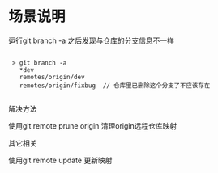 # 场景说明

 运行git branch -a 之后发现与仓库的分支信息不一样

 ```
 
  > git branch -a
    *dev
    remotes/origin/dev
    remotes/origin/fixbug  // 仓库里已删除这个分支了不应该存在
    
  ```
    
 解决方法

  使用git remote prune origin 清理origin远程仓库映射

 其它相关

  使用git remote update 更新映射
  
